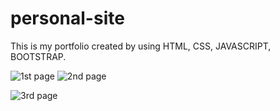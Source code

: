 # personal-site
This is my portfolio created by using HTML, CSS, JAVASCRIPT, BOOTSTRAP.


![1st page](https://user-images.githubusercontent.com/94642890/208090915-24b9a5d0-f99a-4efd-94d9-c5293742dc68.png)
![2nd page](https://user-images.githubusercontent.com/94642890/208098934-ebd9b6b3-31ce-46da-bf74-ee848d2ae936.png)

![3rd page](https://user-images.githubusercontent.com/94642890/208101273-b2a7b62c-c628-4ff8-8036-98a061beaf17.png)

